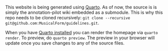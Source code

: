 This website is being generated using [Quarto](https://quarto.org/docs/websites).
As of now, the source is is simply the annotation-pilot wiki embedded as a submodule. This is why this repo needs to be cloned recursively: `git clone --recursive git@github.com:MusicalForm/guidelines.git`.

When you have [Quarto installed](https://quarto.org/docs/get-started/) you can render the homepage via `quarto render`. To preview, do `quarto preview`. The preview in your browser will update once you save changes to any of the source files.
